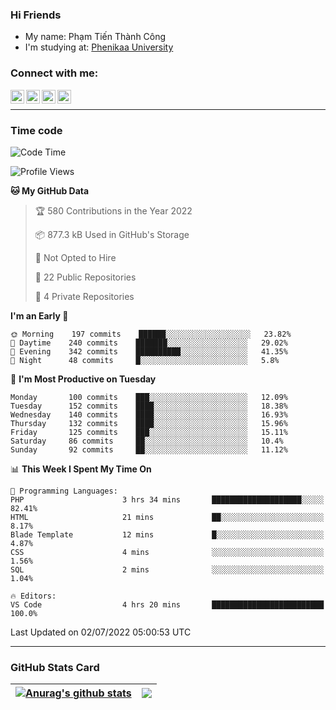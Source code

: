 ### Hi Friends

- My name: Phạm Tiến Thành Công
- I'm studying at: [Phenikaa University]


### Connect with me:
[<img align="left" alt="PhamTienThanhCong | Facebook" width="22px" src="https://upload.wikimedia.org/wikipedia/commons/thumb/1/16/Facebook-icon-1.png/640px-Facebook-icon-1.png" />][facebook]
[<img align="left" alt="PhamTienThanhCong | Zalo" width="22px" src="https://www.anphatpc.com.vn/template/anphat_2020v2/images/icon-zalo.jpg" />][zalo]
[<img align="left" alt="PhamTienThanhCong | LinkedIn" width="22px" src="https://cdn3.iconfinder.com/data/icons/inficons/512/linkedin.png" />][linkedin]
[<img align="left" alt="PhamTienThanhCong | tiktok" width="22px" src="https://cdn.worldvectorlogo.com/logos/tiktok-logo.svg" />][tiktok]

<br />

---

### Time code

<!--START_SECTION:waka-->
![Code Time](http://img.shields.io/badge/Code%20Time-456%20hrs%2054%20mins-blue)

![Profile Views](http://img.shields.io/badge/Profile%20Views-38-blue)

**🐱 My GitHub Data** 

> 🏆 580 Contributions in the Year 2022
 > 
> 📦 877.3 kB Used in GitHub's Storage 
 > 
> 🚫 Not Opted to Hire
 > 
> 📜 22 Public Repositories 
 > 
> 🔑 4 Private Repositories  
 > 
**I'm an Early 🐤** 

```text
🌞 Morning    197 commits    ██████░░░░░░░░░░░░░░░░░░░   23.82% 
🌆 Daytime    240 commits    ███████░░░░░░░░░░░░░░░░░░   29.02% 
🌃 Evening    342 commits    ██████████░░░░░░░░░░░░░░░   41.35% 
🌙 Night      48 commits     █░░░░░░░░░░░░░░░░░░░░░░░░   5.8%

```
📅 **I'm Most Productive on Tuesday** 

```text
Monday       100 commits    ███░░░░░░░░░░░░░░░░░░░░░░   12.09% 
Tuesday      152 commits    ████░░░░░░░░░░░░░░░░░░░░░   18.38% 
Wednesday    140 commits    ████░░░░░░░░░░░░░░░░░░░░░   16.93% 
Thursday     132 commits    ████░░░░░░░░░░░░░░░░░░░░░   15.96% 
Friday       125 commits    ███░░░░░░░░░░░░░░░░░░░░░░   15.11% 
Saturday     86 commits     ██░░░░░░░░░░░░░░░░░░░░░░░   10.4% 
Sunday       92 commits     ██░░░░░░░░░░░░░░░░░░░░░░░   11.12%

```


📊 **This Week I Spent My Time On** 

```text
💬 Programming Languages: 
PHP                      3 hrs 34 mins       ████████████████████░░░░░   82.41% 
HTML                     21 mins             ██░░░░░░░░░░░░░░░░░░░░░░░   8.17% 
Blade Template           12 mins             █░░░░░░░░░░░░░░░░░░░░░░░░   4.87% 
CSS                      4 mins              ░░░░░░░░░░░░░░░░░░░░░░░░░   1.56% 
SQL                      2 mins              ░░░░░░░░░░░░░░░░░░░░░░░░░   1.04%

🔥 Editors: 
VS Code                  4 hrs 20 mins       █████████████████████████   100.0%

```


 Last Updated on 02/07/2022 05:00:53 UTC
<!--END_SECTION:waka-->

---

### GitHub Stats Card

| <a href="https://github.com/phamtienthanhcong"><img align="center" src="https://github-readme-stats.vercel.app/api?username=PhamTienThanhCong&show_icons=true&include_all_commits=true&theme=buefy&hide_border=true&theme=ocean_dark" alt="Anurag's github stats" /></a> | <a href="https://github.com/phamtienthanhcong"><img align="center" src="https://github-readme-stats.vercel.app/api/top-langs/?username=PhamTienThanhCong&layout=compact&theme=buefy&hide_border=true&theme=ocean_dark" /></a> |
| ------------- | ------------- |

[Phenikaa University]: https://phenikaa-uni.edu.vn/vi
[facebook]: https://www.facebook.com/phamtienthanhcong
[linkedin]: https://linkedin.com/in/phamtienthanhcong
[zalo]: https://zalo.me/0396396332
[tiktok]: https://www.tiktok.com/@phamtienthanhcong
[web]: https://github.com/PhamTienThanhCong/web_dev
[min project]: https://github.com/PhamTienThanhCong/Project-Of-Web
[c and cpp]: https://github.com/PhamTienThanhCong/Code_C_and_Cpro
[python]: https://github.com/PhamTienThanhCong/Python_beginer
